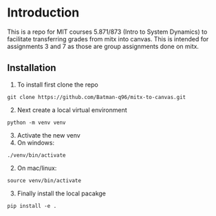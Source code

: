 # Introduction
This is a repo for MIT courses 5.871/873 (Intro to System Dynamics) to facilitate transferring grades from mitx into canvas. This is intended for assignments 3 and 7 as those are group assignments done on mitx.

## Installation
1. To install first clone the repo
```
git clone https://github.com/Batman-q96/mitx-to-canvas.git
```
2. Next create a local virtual environment
```
python -m venv venv
```
3. Activate the new venv
  1. On windows:
  ```
  ./venv/bin/activate
  ```
  2. On mac/linux:
  ```
  source venv/bin/activate
  ```
3. Finally install the local pacakge
```
pip install -e .
```